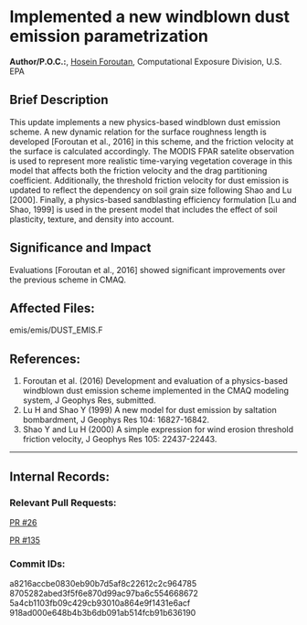 # Implemented a new windblown dust emission parametrization

**Author/P.O.C.:**, [Hosein Foroutan](mailto:foroutan.hosein@epa.gov), Computational Exposure Division, U.S. EPA

## Brief Description 

This update implements a new physics-based windblown dust emission scheme. A new dynamic relation for the surface roughness length is developed [Foroutan et al., 2016] in this scheme, and the friction velocity at the surface is calculated accordingly. The MODIS FPAR satelite observation is used to represent more realistic time-varying vegetation coverage in this model that affects both the friction velocity and the drag partitioning coefficient. Additionally, the threshold friction velocity for dust emission is updated to reflect the dependency on soil grain size following Shao and Lu [2000]. Finally, a physics-based sandblasting efficiency formulation [Lu and Shao, 1999] is used in the present model that includes the effect of soil plasticity, texture, and density into account. 

## Significance and Impact

Evaluations [Foroutan et al., 2016] showed significant improvements over the previous scheme in CMAQ.

## Affected Files:
emis/emis/DUST_EMIS.F  


## References: 

1. Foroutan et al. (2016) Development and evaluation of a physics-based windblown dust emission scheme implemented in the CMAQ modeling system, J Geophys Res, submitted.  
2. Lu H and Shao Y (1999) A new model for dust emission by saltation bombardment, J Geophys Res 104: 16827-16842.
3. Shao Y and Lu H (2000) A simple expression for wind erosion threshold friction velocity, J Geophys Res 105: 22437-22443.

-----
## Internal Records:

### Relevant Pull Requests: 

  [PR #26](https://github.com/USEPA/CMAQ_Dev/pull/26)
  
  [PR #135](https://github.com/USEPA/CMAQ_Dev/pull/135)

### Commit IDs:

a8216accbe0830eb90b7d5af8c22612c2c964785
8705282abed3f5f6e870d99ac97ba6c554668672
5a4cb1103fb09c429cb93010a864e9f1431e6acf
918ad000e648b4b3b6db091ab514fcb91b636190


